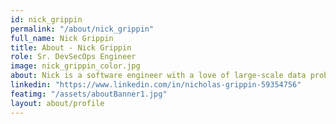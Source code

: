 ```yaml
---
id: nick_grippin
permalink: "/about/nick_grippin"
full_name: Nick Grippin
title: About - Nick Grippin
role: Sr. DevSecOps Engineer
image: nick_grippin_color.jpg
about: Nick is a software engineer with a love of large-scale data problems. Since graduating from Virginia Tech with a Bachelor's degree in Computer Science, he's spent his time building out streaming, asynchronous applications for both the government and private sector. He loves finding ways to update outdated processes with new architecture and technology. When not in front of the computer, Nick enjoys spending his time hiking, on his motorcycle, or playing a wide variety of tabletop games.
linkedin: "https://www.linkedin.com/in/nicholas-grippin-59354756"
featimg: "/assets/aboutBanner1.jpg"
layout: about/profile
---
```

